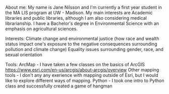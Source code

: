 About me: 
My name is Jane Nilsson and I'm currently a first year student in the MA LIS program at 
UW - Madison. My main interests are Academic libraries and public libraries, although I am
also considering medical librarianship. I have a Bachelor's degree in Environmental Science 
with an emphasis on agricultural sciences. 

Interests: 
Climate change and environmental justice (how race and wealth status impact one's exposure to 
the negative consequences surrounding pollution and climate change)
Equality issues surrounding gender, race, and sexual orientation


Tools: 
ArcMap - I have taken a few classes on the basics of ArcGIS https://www.esri.com/en-us/arcgis/about-arcgis/overview
Other mapping tools - I don't any any exerience with mapping outside of Esri, but I would 
like to explore different ways of mapping. 
Python - I took one intro to Python class and successfully created a game of hangman
